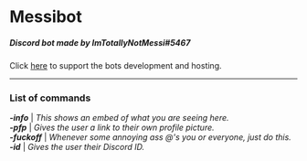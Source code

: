 # Messibot
##### Discord bot made by ImTotallyNotMessi#5467

Click [here](http://paypal.me/ImTotallyNotMessi) to support the bots development and hosting.

----

### List of commands
_**-info**_ | *This shows an embed of what you are seeing here.*  
_**-pfp**_ | *Gives the user a link to their own profile picture.*  
_**-fuckoff**_ | *Whenever some annoying ass @'s you or everyone, just do this.*  
_**-id**_ | *Gives the user their Discord ID.*  
